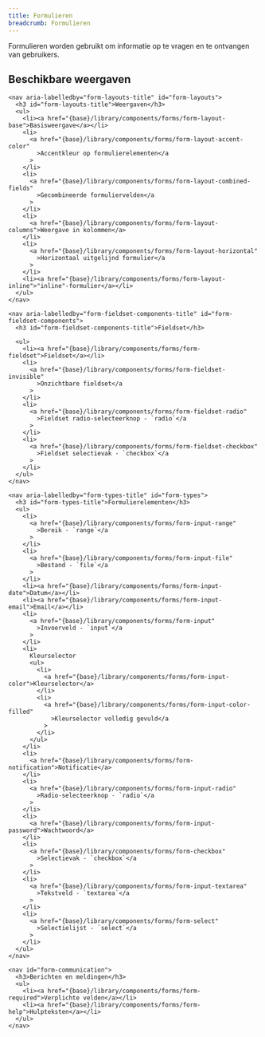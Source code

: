 ```yaml
---
title: Formulieren
breadcrumb: Formulieren
---
```


<p id="introduction">Formulieren worden gebruikt om informatie op te vragen en te ontvangen van
gebruikers.</p>

<section id="available-types">
  <h2>Beschikbare weergaven</h2>
  <div class="column-3">

    <nav aria-labelledby="form-layouts-title" id="form-layouts">
      <h3 id="form-layouts-title">Weergaven</h3>
      <ul>
        <li><a href="{base}/library/components/forms/form-layout-base">Basisweergave</a></li>
        <li>
          <a href="{base}/library/components/forms/form-layout-accent-color"
            >Accentkleur op formulierelementen</a
          >
        </li>
        <li>
          <a href="{base}/library/components/forms/form-layout-combined-fields"
            >Gecombineerde formuliervelden</a
          >
        </li>
        <li>
          <a href="{base}/library/components/forms/form-layout-columns">Weergave in kolommen</a>
        </li>
        <li>
          <a href="{base}/library/components/forms/form-layout-horizontal"
            >Horizontaal uitgelijnd formulier</a
          >
        </li>
        <li><a href="{base}/library/components/forms/form-layout-inline">"inline"-formulier</a></li>
      </ul>
    </nav>

    <nav aria-labelledby="form-fieldset-components-title" id="form-fieldset-components">
      <h3 id="form-fieldset-components-title">Fieldset</h3>

      <ul>
        <li><a href="{base}/library/components/forms/form-fieldset">Fieldset</a></li>
        <li>
          <a href="{base}/library/components/forms/form-fieldset-invisible"
            >Onzichtbare fieldset</a
          >
        </li>
        <li>
          <a href="{base}/library/components/forms/form-fieldset-radio"
            >Fieldset radio-selecteerknop - `radio`</a
          >
        </li>
        <li>
          <a href="{base}/library/components/forms/form-fieldset-checkbox"
            >Fieldset selectievak - `checkbox`</a
          >
        </li>
      </ul>
    </nav>

    <nav aria-labelledby="form-types-title" id="form-types">
      <h3 id="form-types-title">Formulierelementen</h3>
      <ul>
        <li>
          <a href="{base}/library/components/forms/form-input-range"
            >Bereik - `range`</a
          >
        </li>
        <li>
          <a href="{base}/library/components/forms/form-input-file"
            >Bestand - `file`</a
          >
        </li>
        <li><a href="{base}/library/components/forms/form-input-date">Datum</a></li>
        <li><a href="{base}/library/components/forms/form-input-email">Email</a></li>
        <li>
          <a href="{base}/library/components/forms/form-input"
            >Invoerveld - `input`</a
          >
        </li>
        <li>
          Kleurselector
          <ul>
            <li>
              <a href="{base}/library/components/forms/form-input-color">Kleurselector</a>
            </li>
            <li>
              <a href="{base}/library/components/forms/form-input-color-filled"
                >Kleurselector volledig gevuld</a
              >
            </li>
          </ul>
        </li>
        <li>
          <a href="{base}/library/components/forms/form-notification">Notificatie</a>
        </li>
        <li>
          <a href="{base}/library/components/forms/form-input-radio"
            >Radio-selecteerknop - `radio`</a
          >
        </li>
        <li>
          <a href="{base}/library/components/forms/form-input-password">Wachtwoord</a>
        </li>
        <li>
          <a href="{base}/library/components/forms/form-checkbox"
            >Selectievak - `checkbox`</a
          >
        </li>
        <li>
          <a href="{base}/library/components/forms/form-input-textarea"
            >Tekstveld - `textarea`</a
          >
        </li>
        <li>
          <a href="{base}/library/components/forms/form-select"
            >Selectielijst - `select`</a
          >
        </li>
      </ul>
    </nav>

    <nav id="form-communication">
      <h3>Berichten en meldingen</h3>
      <ul>
        <li><a href="{base}/library/components/forms/form-required">Verplichte velden</a></li>
        <li><a href="{base}/library/components/forms/form-help">Hulpteksten</a></li>
      </ul>
    </nav>

  </div>
</section>
